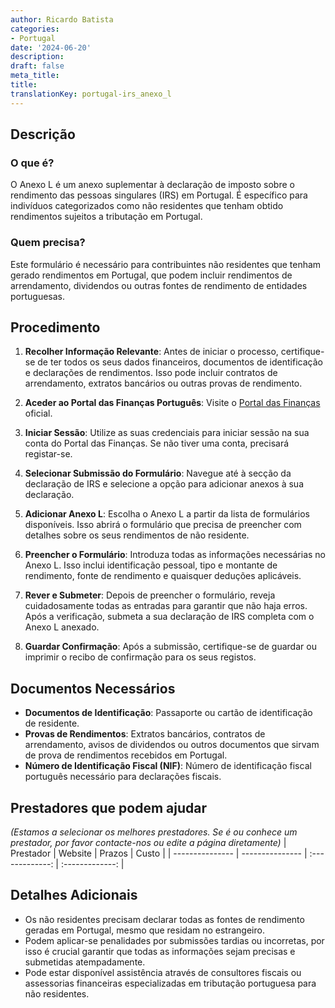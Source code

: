 ```yaml
---
author: Ricardo Batista
categories:
- Portugal
date: '2024-06-20'
description: 
draft: false
meta_title: 
title: 
translationKey: portugal-irs_anexo_l
---
```



## Descrição
### O que é?
O Anexo L é um anexo suplementar à declaração de imposto sobre o rendimento das pessoas singulares (IRS) em Portugal. É específico para indivíduos categorizados como não residentes que tenham obtido rendimentos sujeitos a tributação em Portugal.

### Quem precisa?
Este formulário é necessário para contribuintes não residentes que tenham gerado rendimentos em Portugal, que podem incluir rendimentos de arrendamento, dividendos ou outras fontes de rendimento de entidades portuguesas.

## Procedimento
1. **Recolher Informação Relevante**: Antes de iniciar o processo, certifique-se de ter todos os seus dados financeiros, documentos de identificação e declarações de rendimentos. Isso pode incluir contratos de arrendamento, extratos bancários ou outras provas de rendimento.

2. **Aceder ao Portal das Finanças Português**: Visite o [Portal das Finanças](https://www.portaldasfinancas.gov.pt) oficial.

3. **Iniciar Sessão**: Utilize as suas credenciais para iniciar sessão na sua conta do Portal das Finanças. Se não tiver uma conta, precisará registar-se.

4. **Selecionar Submissão do Formulário**: Navegue até à secção da declaração de IRS e selecione a opção para adicionar anexos à sua declaração.

5. **Adicionar Anexo L**: Escolha o Anexo L a partir da lista de formulários disponíveis. Isso abrirá o formulário que precisa de preencher com detalhes sobre os seus rendimentos de não residente.

6. **Preencher o Formulário**: Introduza todas as informações necessárias no Anexo L. Isso inclui identificação pessoal, tipo e montante de rendimento, fonte de rendimento e quaisquer deduções aplicáveis.

7. **Rever e Submeter**: Depois de preencher o formulário, reveja cuidadosamente todas as entradas para garantir que não haja erros. Após a verificação, submeta a sua declaração de IRS completa com o Anexo L anexado.

8. **Guardar Confirmação**: Após a submissão, certifique-se de guardar ou imprimir o recibo de confirmação para os seus registos.

## Documentos Necessários
- **Documentos de Identificação**: Passaporte ou cartão de identificação de residente.
- **Provas de Rendimentos**: Extratos bancários, contratos de arrendamento, avisos de dividendos ou outros documentos que sirvam de prova de rendimentos recebidos em Portugal.
- **Número de Identificação Fiscal (NIF)**: Número de identificação fiscal português necessário para declarações fiscais.

## Prestadores que podem ajudar
_(Estamos a selecionar os melhores prestadores. Se é ou conhece um prestador, por favor contacte-nos ou edite a página diretamente)_
| Prestador        |     Website     |     Prazos    |       Custo      |
| --------------- | --------------- |  :-------------: | :-------------: |

## Detalhes Adicionais
- Os não residentes precisam declarar todas as fontes de rendimento geradas em Portugal, mesmo que residam no estrangeiro.
- Podem aplicar-se penalidades por submissões tardias ou incorretas, por isso é crucial garantir que todas as informações sejam precisas e submetidas atempadamente.
- Pode estar disponível assistência através de consultores fiscais ou assessorias financeiras especializadas em tributação portuguesa para não residentes.